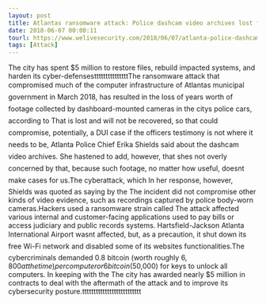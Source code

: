 ```yaml
---
layout: post
title: Atlantas ransomware attack: Police dashcam video archives lost forever
date: 2018-06-07 00:00:11
tourl: https://www.welivesecurity.com/2018/06/07/atlanta-police-dashcam-lost-forever/
tags: [Attack]
---
```

The city has spent $5 million to restore files, rebuild impacted systems, and harden its cyber-defensestttttttttttttttThe ransomware attack that compromised much of the computer infrastructure of Atlantas municipal government in March 2018, has resulted in the loss of years worth of footage collected by dashboard-mounted cameras in the citys police cars, according to That is lost and will not be recovered, so that could compromise, potentially, a DUI case if the officers testimony is not where it needs to be, Atlanta Police Chief Erika Shields said about the dashcam video archives. She hastened to add, however, that shes not overly concerned by that, because such footage, no matter how useful, doesnt make cases for us.The cyberattack, which In her response, however, Shields was quoted as saying by the The incident did not compromise other kinds of video evidence, such as recordings captured by police body-worn cameras.Hackers used a ransomware strain called The attack affected various internal and customer-facing applications used to pay bills or access judiciary and public records systems. Hartsfield-Jackson Atlanta International Airport wasnt affected, but, as a precaution, it shut down its free Wi-Fi network and disabled some of its websites functionalities.The cybercriminals demanded 0.8 bitcoin (worth roughly $6,800 at the time) per computer or 6 bitcoin ($50,000) for keys to unlock all computers. In keeping with the The city has awarded nearly $5 million in contracts to deal with the aftermath of the attack and to improve its cybersecurity posture.tttttttttttttttttttttttttt
